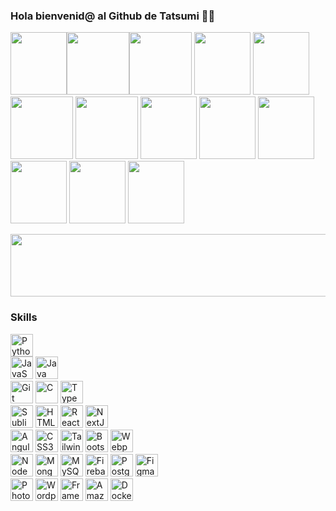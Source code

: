 ### Hola bienvenid@ al Github de Tatsumi 👋😄

<img class=" imga " src="https://media3.giphy.com/media/39BEINr27NNo9FnRAD/giphy.webp?cid=ecf05e473o6oaf8ml5m58yn7h8coa98hrxdgzzigpcdlkdrz&ep=v1_gifs_search&rid=giphy.webp&ct=g" width="90px " height="100" ><img class=" imga " src="https://media0.giphy.com/media/v1.Y2lkPTc5MGI3NjExYjc1MTljamwxbGxlNDhpeXNpbGpveGhqdDd2bW5tY3dpNjNkZ2FpcSZlcD12MV9naWZzX3NlYXJjaCZjdD1n/uHWzPe1dPgkEj2UXZb/giphy.webp" width="100px " height="100" ><img class=" imga " src="https://media3.giphy.com/media/v1.Y2lkPTc5MGI3NjExYjc1MTljamwxbGxlNDhpeXNpbGpveGhqdDd2bW5tY3dpNjNkZ2FpcSZlcD12MV9naWZzX3NlYXJjaCZjdD1n/BDSZj7aLlvE7MXa90V/giphy.webp" width="100px " height="100" >
<img class=" imga " src="https://media1.giphy.com/media/gm847x3P3bJFhmwhxT/200.webp?cid=790b7611b7519cjl1lle48iysiljoxhjt7vmnmcwi63dgaiq&ep=v1_gifs_search&rid=200.webp&ct=g" width="90px " height="100" >
<img class=" imga " src="https://media1.giphy.com/media/3mJEekHXkjSCnWGTym/200.webp?cid=ecf05e47efdbp28alm9ekzdo7sjgewo9yxk9dblw0qaispvt&ep=v1_gifs_search&rid=200.webp&ct=g" width="90px " height="100" >
<img class=" imga " src="https://media1.giphy.com/media/3o6ZsZwsU65E0qcok8/giphy.webp?cid=ecf05e47vi5dc01lzpz3c2oifv2x2rublnq9mxgstsquaxw6&ep=v1_gifs_search&rid=giphy.webp&ct=g" width="100px " height="100" >
<img class=" imga " src="https://media1.giphy.com/media/IBawXRqkcH4ALM4ets/giphy.webp?cid=ecf05e47vi5dc01lzpz3c2oifv2x2rublnq9mxgstsquaxw6&ep=v1_gifs_search&rid=giphy.webp&ct=g" width="100px " height="100" >
<img class=" imga " src="https://media2.giphy.com/media/8XksvbhGUWKl2/giphy.webp?cid=ecf05e47guxdzujfcykz8ms7ebngt8v422qiurrjn2kzhdp9&ep=v1_gifs_search&rid=giphy.webp&ct=g" width="90px " height="100" > <!-- asd -->
<img class=" imga " src="https://media0.giphy.com/media/aDu75yr47iWvlwhBFa/giphy.webp?cid=ecf05e47jqch35ct672hsh67ivdfe3v8tu0j5js9axuwylt3&ep=v1_gifs_search&rid=giphy.webp&ct=g" width="90px " height="100" >
<img class=" imga " src="https://media2.giphy.com/media/lSpzYD1dQqnyDBay4n/giphy.webp?cid=ecf05e47rpd8usfm4wsbbjyan4q1gvq33ll2wcc4znnf5go8&ep=v1_gifs_search&rid=giphy.webp&ct=g" width="90px " height="100" >
<img class=" imga " src="https://media4.giphy.com/media/uSWjDaqhuJoAGzxbQK/giphy.webp?cid=ecf05e47dkqpxyn3sllcoy8xoaxfk27mo4gja3rxbiydygyl&ep=v1_gifs_search&rid=giphy.webp&ct=g" width="90px " height="100" >
<img class=" imga " src="https://media4.giphy.com/media/CLGi9Twe180EbNY2lK/giphy.webp?cid=ecf05e47famjwgrzjrlomqlz4gxt47llx1isbynt07p5dqem&ep=v1_gifs_search&rid=giphy.webp&ct=g" width="90px " height="100" >
<img class=" imga " src="https://media1.giphy.com/media/sLq0FbsrbGZhreiVJK/giphy.webp?cid=ecf05e47famjwgrzjrlomqlz4gxt47llx1isbynt07p5dqem&ep=v1_gifs_search&rid=giphy.webp&ct=g" width="90px " height="100" >

<img class=" imga " src="https://media0.giphy.com/media/0fz5uNPHnoVHLEhAW2/100.webp?cid=ecf05e47jqch35ct672hsh67ivdfe3v8tu0j5js9axuwylt3&ep=v1_gifs_search&rid=100.webp&ct=g" width="780px " height="100">



### Skills <p align="right">
<a href="https://www.python.org/" target="_blank" rel="noreferrer"><img src="https://raw.githubusercontent.com/danielcranney/readme-generator/main/public/icons/skills/python-colored.svg" width="36" height="36" alt="Python" /></a><br>
<a href="https://developer.mozilla.org/en-US/docs/Web/JavaScript" target="_blank" rel="noreferrer"><img src="https://raw.githubusercontent.com/danielcranney/readme-generator/main/public/icons/skills/javascript-colored.svg" width="36" height="36" alt="JavaScript" /></a>
<a href="https://www.oracle.com/java/" target="_blank" rel="noreferrer"><img src="https://raw.githubusercontent.com/danielcranney/readme-generator/main/public/icons/skills/java-colored.svg" width="36" height="36" alt="Java" /></a><br>
<a href="https://git-scm.com/" target="_blank" rel="noreferrer"><img src="https://raw.githubusercontent.com/danielcranney/readme-generator/main/public/icons/skills/git-colored.svg" width="36" height="36" alt="Git" /></a>
<a href="https://docs.microsoft.com/en-us/cpp/?view=msvc-170" target="_blank" rel="noreferrer"><img src="https://raw.githubusercontent.com/danielcranney/readme-generator/main/public/icons/skills/c-colored.svg" width="36" height="36" alt="C" /></a>
<a href="https://www.typescriptlang.org/" target="_blank" rel="noreferrer"><img src="https://raw.githubusercontent.com/danielcranney/readme-generator/main/public/icons/skills/typescript-colored.svg" width="36" height="36" alt="TypeScript" /></a><br>
<a href="https://www.sublimetext.com/index2" target="_blank" rel="noreferrer"><img src="https://raw.githubusercontent.com/danielcranney/readme-generator/main/public/icons/skills/sublimetext.svg" width="36" height="36" alt="Sublime Text" /></a>
<a href="https://developer.mozilla.org/en-US/docs/Glossary/HTML5" target="_blank" rel="noreferrer"><img src="https://raw.githubusercontent.com/danielcranney/readme-generator/main/public/icons/skills/html5-colored.svg" width="36" height="36" alt="HTML5" /></a>
<a href="https://reactjs.org/" target="_blank" rel="noreferrer"><img src="https://raw.githubusercontent.com/danielcranney/readme-generator/main/public/icons/skills/react-colored.svg" width="36" height="36" alt="React" /></a>
<a href="https://nextjs.org/docs" target="_blank" rel="noreferrer"><img src="https://raw.githubusercontent.com/danielcranney/readme-generator/main/public/icons/skills/nextjs-colored.svg" width="36" height="36" alt="NextJs" /></a><br>
<a href="https://angular.io/" target="_blank" rel="noreferrer"><img src="https://raw.githubusercontent.com/danielcranney/readme-generator/main/public/icons/skills/angularjs-colored.svg" width="36" height="36" alt="Angular" /></a>
<a href="https://www.w3.org/TR/CSS/#css" target="_blank" rel="noreferrer"><img src="https://raw.githubusercontent.com/danielcranney/readme-generator/main/public/icons/skills/css3-colored.svg" width="36" height="36" alt="CSS3" /></a>
<a href="https://tailwindcss.com/" target="_blank" rel="noreferrer"><img src="https://raw.githubusercontent.com/danielcranney/readme-generator/main/public/icons/skills/tailwindcss-colored.svg" width="36" height="36" alt="TailwindCSS" /></a>
<a href="https://getbootstrap.com/" target="_blank" rel="noreferrer"><img src="https://raw.githubusercontent.com/danielcranney/readme-generator/main/public/icons/skills/bootstrap-colored.svg" width="36" height="36" alt="Bootstrap" /></a>
<a href="https://webpack.js.org/" target="_blank" rel="noreferrer"><img src="https://raw.githubusercontent.com/danielcranney/readme-generator/main/public/icons/skills/webpack-colored.svg" width="36" height="36" alt="Webpack" /></a><br>
<a href="https://nodejs.org/en/" target="_blank" rel="noreferrer"><img src="https://raw.githubusercontent.com/danielcranney/readme-generator/main/public/icons/skills/nodejs-colored.svg" width="36" height="36" alt="NodeJS" /></a>
<a href="https://www.mongodb.com/" target="_blank" rel="noreferrer"><img src="https://raw.githubusercontent.com/danielcranney/readme-generator/main/public/icons/skills/mongodb-colored.svg" width="36" height="36" alt="MongoDB" /></a>
<a href="https://www.mysql.com/" target="_blank" rel="noreferrer"><img src="https://raw.githubusercontent.com/danielcranney/readme-generator/main/public/icons/skills/mysql-colored.svg" width="36" height="36" alt="MySQL" /></a>
<a href="https://firebase.google.com/" target="_blank" rel="noreferrer"><img src="https://raw.githubusercontent.com/danielcranney/readme-generator/main/public/icons/skills/firebase-colored.svg" width="36" height="36" alt="Firebase" /></a>
<a href="https://www.postgresql.org/" target="_blank" rel="noreferrer"><img src="https://raw.githubusercontent.com/danielcranney/readme-generator/main/public/icons/skills/postgresql-colored.svg" width="36" height="36" alt="PostgreSQL" /></a>
<a href="https://www.figma.com/" target="_blank" rel="noreferrer"><img src="https://raw.githubusercontent.com/danielcranney/readme-generator/main/public/icons/skills/figma-colored.svg" width="36" height="36" alt="Figma" /></a><br>
<a href="https://www.adobe.com/uk/products/photoshop.html" target="_blank" rel="noreferrer"><img src="https://raw.githubusercontent.com/danielcranney/readme-generator/main/public/icons/skills/photoshop-colored.svg" width="36" height="36" alt="Photoshop" /></a>
<a href="https://wordpress.com" target="_blank" rel="noreferrer"><img src="https://raw.githubusercontent.com/danielcranney/readme-generator/main/public/icons/skills/wordpress-colored.svg" width="36" height="36" alt="Wordpress" /></a>
<a href="https://framer.com" target="_blank" rel="noreferrer"><img src="https://raw.githubusercontent.com/danielcranney/readme-generator/main/public/icons/skills/framer-colored.svg" width="36" height="36" alt="Framer" /></a>
<a href="https://aws.amazon.com" target="_blank" rel="noreferrer"><img src="https://raw.githubusercontent.com/danielcranney/readme-generator/main/public/icons/skills/aws-colored.svg" width="36" height="36" alt="Amazon Web Services" /></a>
<a href="https://www.docker.com/" target="_blank" rel="noreferrer"><img src="https://raw.githubusercontent.com/danielcranney/readme-generator/main/public/icons/skills/docker-colored.svg" width="36" height="36" alt="Docker" /></a>



<!--
**TatsumiDaku/TatsumiDaku** is a ✨ _special_ ✨ repository because its `README.md` (this file) appears on your GitHub profile.

Here are some ideas to get you started:

- 🔭 I’m currently working on ...
- 🌱 I’m currently learning ...
- 👯 I’m looking to collaborate on ...
- 🤔 I’m looking for help with ...
- 💬 Ask me about ...
- 📫 How to reach me: ...
- 😄 Pronouns: ...
- ⚡ Fun fact: ...
-->
